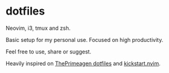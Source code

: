 # dotfiles

Neovim, i3, tmux and zsh.

Basic setup for my personal use.
Focused on high productivity.

Feel free to use, share or suggest.

Heavily inspired on [ThePrimeagen dotfiles](https://github.com/ThePrimeagen/.dotfiles) and [kickstart.nvim](https://github.com/nvim-lua/kickstart.nvim).
